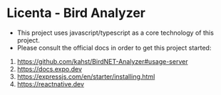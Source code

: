# Licenta - Bird Analyzer
- This project uses javascript/typescript as a core technology of this project.
- Please consult the official docs in order to get this project started:
1. https://github.com/kahst/BirdNET-Analyzer#usage-server
2. https://docs.expo.dev
3. https://expressjs.com/en/starter/installing.html
4. https://reactnative.dev
